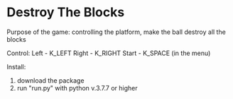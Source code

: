 # Destroy The Blocks

Purpose of the game: controlling the platform, make the ball destroy all the blocks

Control:
Left - K_LEFT
Right - K_RIGHT
Start - K_SPACE (in the menu)

Install:
1) download the package
2) run "run.py" with python v.3.7.7 or higher 
